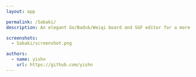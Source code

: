 ```yaml
---
layout: app

permalink: /Sabaki/
description: An elegant Go/Baduk/Weiqi board and SGF editor for a more civilized age.

screenshots:
  - Sabaki/screenshot.png

authors:
  - name: yishn
    url: https://github.com/yishn
---
```

